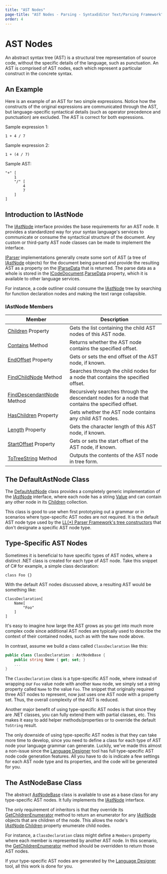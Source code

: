 ```yaml
---
title: "AST Nodes"
page-title: "AST Nodes - Parsing - SyntaxEditor Text/Parsing Framework"
order: 4
---
```

# AST Nodes

An abstract syntax tree (AST) is a structural tree representation of source code, without the specific details of the language, such as punctuation.  An AST is comprised of AST nodes, each which represent a particular construct in the concrete syntax.

## An Example

Here is an example of an AST for two simple expressions.  Notice how the constructs of the original expressions are communicated through the AST, but language-specific syntactical details (such as operator precedence and punctuation) are excluded.  The AST is correct for both expressions.

Sample expression 1:

```
1 + 4 / 7
```

 Sample expression 2:

```
1 + (4 / 7)
```

 Sample AST:

```
"+" [
	1
	"/" [
		4
		7
	]
]
```

## Introduction to IAstNode

The [IAstNode](xref:ActiproSoftware.Text.Parsing.IAstNode) interface provides the base requirements for an AST node.  It provides a standardized way for your syntax language's services to communicate or consume the syntactical structure of the document.  Any custom or third-party AST node classes can be made to implement the interface.

[IParser](xref:ActiproSoftware.Text.Parsing.IParser) implementations generally create some sort of AST (a tree of [IAstNode](xref:ActiproSoftware.Text.Parsing.IAstNode) objects) for the document being parsed and provide the resulting AST as a property on the [IParseData](xref:ActiproSoftware.Text.Parsing.IParseData) that is returned.  The parse data as a whole is stored in the [ICodeDocument](xref:ActiproSoftware.Text.ICodeDocument).[ParseData](xref:ActiproSoftware.Text.ICodeDocument.ParseData) property, which it is available to other language services.

For instance, a code outliner could consume the [IAstNode](xref:ActiproSoftware.Text.Parsing.IAstNode) tree by searching for function declaration nodes and making the text range collapsible.

### IAstNode Members

| Member | Description |
|-----|-----|
| [Children](xref:ActiproSoftware.Text.Parsing.IAstNode.Children) Property | Gets the list containing the child AST nodes of this AST node. |
| [Contains](xref:ActiproSoftware.Text.Parsing.IAstNode.Contains*) Method | Returns whether the AST node contains the specified offset. |
| [EndOffset](xref:ActiproSoftware.Text.Parsing.IAstNode.EndOffset) Property | Gets or sets the end offset of the AST node, if known. |
| [FindChildNode](xref:ActiproSoftware.Text.Parsing.IAstNode.FindChildNode*) Method | Searches through the child nodes for a node that contains the specified offset. |
| [FindDescendantNode](xref:ActiproSoftware.Text.Parsing.IAstNode.FindDescendantNode*) Method | Recursively searches through the descendant nodes for a node that contains the specified offset. |
| [HasChildren](xref:ActiproSoftware.Text.Parsing.IAstNode.HasChildren) Property | Gets whether the AST node contains any child AST nodes. |
| [Length](xref:ActiproSoftware.Text.Parsing.IAstNode.Length) Property | Gets the character length of this AST node, if known. |
| [StartOffset](xref:ActiproSoftware.Text.Parsing.IAstNode.StartOffset) Property | Gets or sets the start offset of the AST node, if known. |
| [ToTreeString](xref:ActiproSoftware.Text.Parsing.IAstNode.ToTreeString*) Method | Outputs the contents of the AST node in tree form. |

## The DefaultAstNode Class

The [DefaultAstNode](xref:ActiproSoftware.Text.Parsing.Implementation.DefaultAstNode) class provides a completely generic implementation of the [IAstNode](xref:ActiproSoftware.Text.Parsing.IAstNode) interface, where each node has a string [Value](xref:ActiproSoftware.Text.Parsing.IAstNode.Value) and can contain any other node in its [Children](xref:ActiproSoftware.Text.Parsing.IAstNode.Children) collection.

This class is good to use when first prototyping out a grammar or in scenarios where type-specific AST nodes are not required.  It is the default AST node type used by the [LL(*) Parser Framework's tree constructors](../../ll-parser-framework/tree-constructors.md) that don't designate a specific AST node type.

## Type-Specific AST Nodes

Sometimes it is beneficial to have specific types of AST nodes, where a distinct .NET class is created for each type of AST node.  Take this snippet of C# for example, a simple class declaration:

```
class Foo {}
```

With the default AST nodes discussed above, a resulting AST would be something like:

```
ClassDeclaration[
	Name[
		"Foo"
	]
]
```

It's easy to imagine how large the AST grows as you get into much more complex code since additional AST nodes are typically used to describe the context of their contained nodes, such as with the `Name` node above.

In contrast, assume we build a class called `ClassDeclaration` like this:

```csharp
public class ClassDeclaration : AstNodeBase {
	public string Name { get; set; }
	...
}
```

The `ClassDeclaration` class is a type-specific AST node, where instead of wrapping our `Foo` value node with another `Name` node, we simply set a string property called `Name` to the value `Foo`.  The snippet that originally required three AST nodes to represent, now just uses one AST node with a property set.  Thus, the overall complexity of the AST is reduced.

Another major benefit of using type-specific AST nodes is that since they are .NET classes, you can fully extend them with partial classes, etc.  This makes it easy to add helper methods/properties or to override the default `ToString` result.

The only downside of using type-specific AST nodes is that they can take more time to develop, since you need to define a class for each type of AST node your language grammar can generate.  Luckily, we've made this almost a non-issue since the [Language Designer](../../language-designer-tool/ast-nodes-config-pane.md) tool has full type-specific AST node code generation features.  All you have to do is indicate a few settings for each AST node type and its properties, and the code will be generated for you.

## The AstNodeBase Class

The abstract [AstNodeBase](xref:ActiproSoftware.Text.Parsing.Implementation.AstNodeBase) class is available to use as a base class for any type-specific AST nodes.  It fully implements the [IAstNode](xref:ActiproSoftware.Text.Parsing.IAstNode) interface.

The only requirement of inheritors is that they override its [GetChildrenEnumerator](xref:ActiproSoftware.Text.Parsing.Implementation.AstNodeBase.GetChildrenEnumerator*) method to return an enumerator for any [IAstNode](xref:ActiproSoftware.Text.Parsing.IAstNode) objects that are children of the node.  This allows the node's [IAstNode](xref:ActiproSoftware.Text.Parsing.IAstNode).[Children](xref:ActiproSoftware.Text.Parsing.IAstNode.Children) property enumerate child nodes.

For instance, a `ClassDeclaration` class might define a `Members` property where each member is represented by another AST node.  In this scenario, the [GetChildrenEnumerator](xref:ActiproSoftware.Text.Parsing.Implementation.AstNodeBase.GetChildrenEnumerator*) method should be overridden to return those AST nodes.

If your type-specific AST nodes are generated by the [Language Designer](../../language-designer-tool/ast-nodes-config-pane.md) tool, all this work is done for you.
